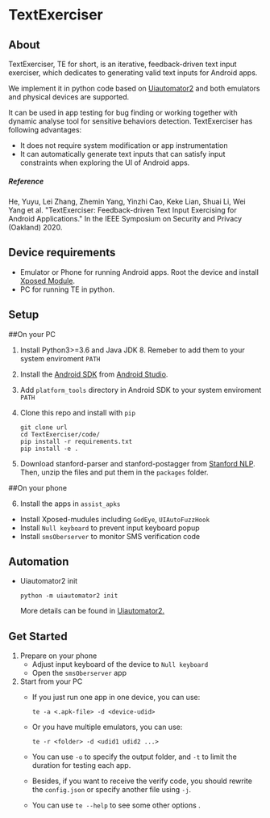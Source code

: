# TextExerciser

## About

TextExerciser, TE for short, is an iterative, feedback-driven text input exerciser, which dedicates to generating valid text inputs for Android apps. 

We implement it in python code based on [Uiautomator2](https://github.com/openatx/uiautomator2) and both emulators and physical devices are supported.

It can be used in app testing for bug finding or working together with dynamic analyse tool for sensitive behaviors detection. TextExerciser has following advantages:
* It does not require system modification or app instrumentation
* It can automatically generate text inputs that can satisfy input constraints when exploring the UI of Android apps.



##### Reference
He, Yuyu, Lei Zhang, Zhemin Yang, Yinzhi Cao, Keke Lian, Shuai Li, Wei Yang et al. "TextExerciser: Feedback-driven Text Input Exercising for Android Applications." In the IEEE Symposium on Security and Privacy (Oakland) 2020.


## Device requirements
* Emulator or Phone for running Android apps. Root the device and install [Xposed Module](https://repo.xposed.info/).
* PC for running TE in python. 

## Setup 

##On your PC

1. Install Python3>=3.6 and Java JDK 8. Remeber to add them to your system enviroment `PATH`

2. Install the [Android SDK](http://developer.android.com/sdk/index.html) from [Android Studio](https://developer.android.com/studio/index.html). 

3. Add `platform_tools` directory in Android SDK to your system enviroment `PATH`

4. Clone this repo and install with `pip`

   ```shell
   git clone url
   cd TextExerciser/code/
   pip install -r requirements.txt
   pip install -e .
   ```

5. Download stanford-parser and stanford-postagger from [Stanford NLP](https://nlp.stanford.edu/software/). Then, unzip the files and put them in the `packages` folder.

##On your phone

6. Install the apps in `assist_apks` 
- Install Xposed-mudules including `GodEye`, `UIAutoFuzzHook`
- Install `Null keyboard` to prevent input keyboard popup
- Install `smsOberserver` to monitor SMS verification code

## Automation 

* Uiautomator2 init

     ```shell
     python -m uiautomator2 init
     ```
  More details can be found in [Uiautomator2.](https://github.com/openatx/uiautomator2)

## Get Started
1. Prepare on your phone
   * Adjust input keyboard of the device to `Null keyboard`
   * Open the `smsOberserver` app
2. Start from your PC
   * If you just run one app in one device, you can use:
     ```shell
     te -a <.apk-file> -d <device-udid>
     ```
   * Or you have multiple emulators, you can use:     
     ```shell
     te -r <folder> -d <udid1 udid2 ...>
     ```
   * You can use `-o` to specify the output folder, and `-t` to limit the duration for testing each app.
     
   * Besides, if you want to receive the verify code, you should rewrite the `config.json` or specify another file using `-j`.
      
   * You can use `te --help` to see some other options .